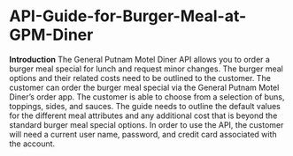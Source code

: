 # API-Guide-for-Burger-Meal-at-GPM-Diner

**Introduction**
The General Putnam Motel Diner API allows you to order a burger meal special for lunch and request minor changes. The burger meal options and their related costs need to be outlined to the customer. The customer can order the burger meal special via the General Putnam Motel Diner’s order app. The customer is able to choose from a selection of buns, toppings, sides, and sauces. The guide needs to outline the default values for the different meal attributes and any additional cost that is beyond the standard burger meal special options. In order to use the API, the customer will need a current user name, password, and credit card associated with the account.
